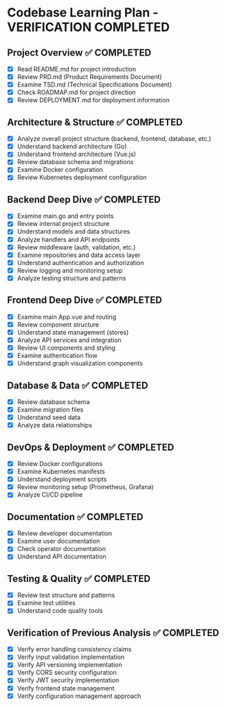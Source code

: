 # Codebase Learning Plan - VERIFICATION COMPLETED

## Project Overview ✅ COMPLETED
- [x] Read README.md for project introduction
- [x] Review PRD.md (Product Requirements Document)
- [x] Examine TSD.md (Technical Specifications Document)
- [x] Check ROADMAP.md for project direction
- [x] Review DEPLOYMENT.md for deployment information

## Architecture & Structure ✅ COMPLETED
- [x] Analyze overall project structure (backend, frontend, database, etc.)
- [x] Understand backend architecture (Go)
- [x] Understand frontend architecture (Vue.js)
- [x] Review database schema and migrations
- [x] Examine Docker configuration
- [x] Review Kubernetes deployment configuration

## Backend Deep Dive ✅ COMPLETED
- [x] Examine main.go and entry points
- [x] Review internal project structure
- [x] Understand models and data structures
- [x] Analyze handlers and API endpoints
- [x] Review middleware (auth, validation, etc.)
- [x] Examine repositories and data access layer
- [x] Understand authentication and authorization
- [x] Review logging and monitoring setup
- [x] Analyze testing structure and patterns

## Frontend Deep Dive ✅ COMPLETED
- [x] Examine main App.vue and routing
- [x] Review component structure
- [x] Understand state management (stores)
- [x] Analyze API services and integration
- [x] Review UI components and styling
- [x] Examine authentication flow
- [x] Understand graph visualization components

## Database & Data ✅ COMPLETED
- [x] Review database schema
- [x] Examine migration files
- [x] Understand seed data
- [x] Analyze data relationships

## DevOps & Deployment ✅ COMPLETED
- [x] Review Docker configurations
- [x] Examine Kubernetes manifests
- [x] Understand deployment scripts
- [x] Review monitoring setup (Prometheus, Grafana)
- [x] Analyze CI/CD pipeline

## Documentation ✅ COMPLETED
- [x] Review developer documentation
- [x] Examine user documentation
- [x] Check operator documentation
- [x] Understand API documentation

## Testing & Quality ✅ COMPLETED
- [x] Review test structure and patterns
- [x] Examine test utilities
- [x] Understand code quality tools

## Verification of Previous Analysis ✅ COMPLETED
- [x] Verify error handling consistency claims
- [x] Verify input validation implementation
- [x] Verify API versioning implementation
- [x] Verify CORS security configuration
- [x] Verify JWT security implementation
- [x] Verify frontend state management
- [x] Verify configuration management approach
